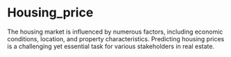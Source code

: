 # Housing_price
The housing market is influenced by numerous factors, including economic conditions, location, and property characteristics. Predicting housing prices is a challenging yet essential task for various stakeholders in real estate.
